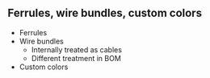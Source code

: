 ## Ferrules, wire bundles, custom colors

* Ferrules
* Wire bundles
  * Internally treated as cables
  * Different treatment in BOM
* Custom colors
